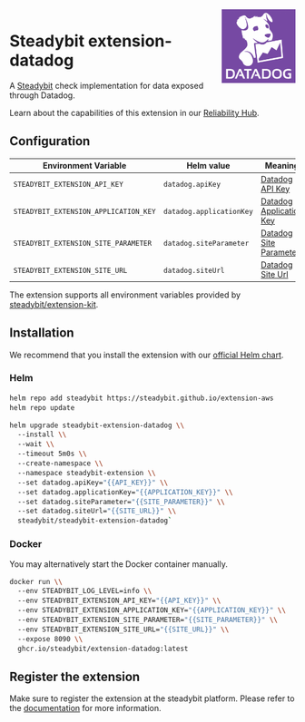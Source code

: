 <img src="./logo.png" height="130" align="right" alt="Datadog logo depicting a dog with the text 'Datadog'">

# Steadybit extension-datadog

A [Steadybit](https://www.steadybit.com/) check implementation for data exposed through Datadog.

Learn about the capabilities of this extension in our [Reliability Hub](https://hub.steadybit.com/extension/com.github.steadybit.extension_datadog).

## Configuration

| Environment Variable                  | Helm value               | Meaning                                                                                            | Required | Default |
|---------------------------------------|--------------------------|----------------------------------------------------------------------------------------------------|----------|---------|
| `STEADYBIT_EXTENSION_API_KEY`         | `datadog.apiKey`         | [Datadog API Key](https://docs.datadoghq.com/account_management/api-app-keys/)                     | yes      |         |
| `STEADYBIT_EXTENSION_APPLICATION_KEY` | `datadog.applicationKey` | [Datadog Application Key](https://docs.datadoghq.com/account_management/api-app-keys/)             | yes      |         |
| `STEADYBIT_EXTENSION_SITE_PARAMETER`  | `datadog.siteParameter`  | [Datadog Site Parameter](https://docs.datadoghq.com/getting_started/site/#access-the-datadog-site) | yes      |         |
| `STEADYBIT_EXTENSION_SITE_URL`        | `datadog.siteUrl`        | [Datadog Site Url](https://docs.datadoghq.com/getting_started/site/#access-the-datadog-site)       | yes      |         |

The extension supports all environment variables provided by [steadybit/extension-kit](https://github.com/steadybit/extension-kit#environment-variables).

## Installation

We recommend that you install the extension with
our [official Helm chart](https://github.com/steadybit/extension-datadog/tree/main/charts/steadybit-extension-datadog).

### Helm

```bash
helm repo add steadybit https://steadybit.github.io/extension-aws
helm repo update
```

```bash
helm upgrade steadybit-extension-datadog \\
  --install \\
  --wait \\
  --timeout 5m0s \\
  --create-namespace \\
  --namespace steadybit-extension \\
  --set datadog.apiKey="{{API_KEY}}" \\
  --set datadog.applicationKey="{{APPLICATION_KEY}}" \\
  --set datadog.siteParameter="{{SITE_PARAMETER}}" \\
  --set datadog.siteUrl="{{SITE_URL}}" \\
  steadybit/steadybit-extension-datadog`
```

### Docker

You may alternatively start the Docker container manually.

```bash
docker run \\
  --env STEADYBIT_LOG_LEVEL=info \\
  --env STEADYBIT_EXTENSION_API_KEY="{{API_KEY}}" \\
  --env STEADYBIT_EXTENSION_APPLICATION_KEY="{{APPLICATION_KEY}}" \\
  --env STEADYBIT_EXTENSION_SITE_PARAMETER="{{SITE_PARAMETER}}" \\
  --env STEADYBIT_EXTENSION_SITE_URL="{{SITE_URL}}" \\
  --expose 8090 \\
  ghcr.io/steadybit/extension-datadog:latest
```

## Register the extension

Make sure to register the extension at the steadybit platform. Please refer to
the [documentation](https://docs.steadybit.com/integrate-with-steadybit/extensions/extension-installation) for more information.
